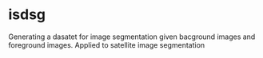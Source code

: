 # isdsg
Generating a dasatet for image segmentation given bacground images and foreground images. Applied to satellite image segmentation
